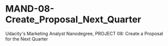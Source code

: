 # MAND-08-Create_Proposal_Next_Quarter
Udacity's Marketing Analyst Nanodegree, PROJECT 08: Create a Proposal for the Next Quarter
